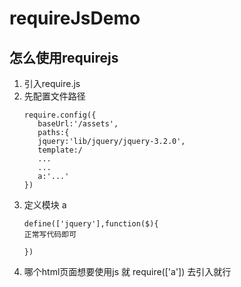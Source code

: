 # requireJsDemo

## 怎么使用requirejs

1. 引入require.js
2. 先配置文件路径
   ```
   require.config({
      baseUrl:'/assets',
      paths:{
      jquery:'lib/jquery/jquery-3.2.0',
      template:/
      ...
      ...
      a:'...'
   })
   ```
3. 定义模块 a
   ```
   define(['jquery'],function($){
   正常写代码即可

   })
   ```
4. 哪个html页面想要使用js  就  require(['a']) 去引入就行
